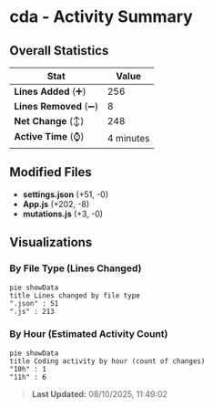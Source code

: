 # cda - Activity Summary 

## Overall Statistics

| Stat                   | Value                                                             |
| ---------------------- | ----------------------------------------------------------------- |
| **Lines Added** (➕)   | 256                                          |
| **Lines Removed** (➖) | 8                                        |
| **Net Change** (↕)    | 248                |
| **Active Time** (⌚)   | 4 minutes |


## Modified Files
- **settings.json** (+51, -0)
- **App.js** (+202, -8)
- **mutations.js** (+3, -0)

## Visualizations

### By File Type (Lines Changed)

```mermaid
pie showData
title Lines changed by file type
".json" : 51
".js" : 213
```

### By Hour (Estimated Activity Count)

```mermaid
pie showData
title Coding activity by hour (count of changes)
"10h" : 1
"11h" : 6
```


> **Last Updated:** 08/10/2025, 11:49:02